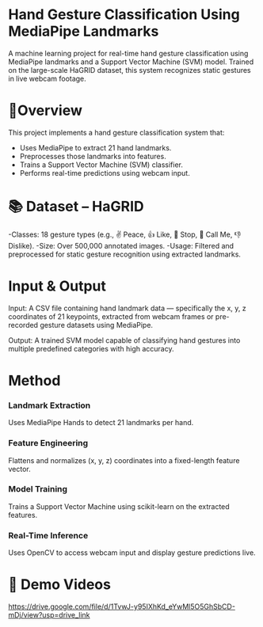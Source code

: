 # Hand Gesture Classification Using MediaPipe Landmarks
A machine learning project for real-time hand gesture classification using MediaPipe landmarks and a Support Vector Machine (SVM) model. Trained on the large-scale HaGRID dataset, this system recognizes static gestures in live webcam footage.

# 🎯Overview
This project implements a hand gesture classification system that:
- Uses MediaPipe to extract 21 hand landmarks.
- Preprocesses those landmarks into features.
- Trains a Support Vector Machine (SVM) classifier.
- Performs real-time predictions using webcam input.
  
# 📚 Dataset – HaGRID
-Classes: 18 gesture types (e.g., ✌️ Peace, 👍 Like, 🛑 Stop, 🤟 Call Me, 👎 Dislike).
-Size: Over 500,000 annotated images.
-Usage: Filtered and preprocessed for static gesture recognition using extracted landmarks.

# Input & Output
Input: A CSV file containing hand landmark data — specifically the x, y, z coordinates of 21 keypoints, extracted from webcam frames or pre-recorded gesture datasets using MediaPipe.

Output: A trained SVM model capable of classifying hand gestures into multiple predefined categories with high accuracy.

# Method
### Landmark Extraction
Uses MediaPipe Hands to detect 21 landmarks per hand.

### Feature Engineering
Flattens and normalizes (x, y, z) coordinates into a fixed-length feature vector.

### Model Training
Trains a Support Vector Machine using scikit-learn on the extracted features.

### Real-Time Inference
Uses OpenCV to access webcam input and display gesture predictions live.

# 📁 Demo Videos 
https://drive.google.com/file/d/1TvwJ-y95IXhKd_eYwMl5O5GhSbCD-mDj/view?usp=drive_link
